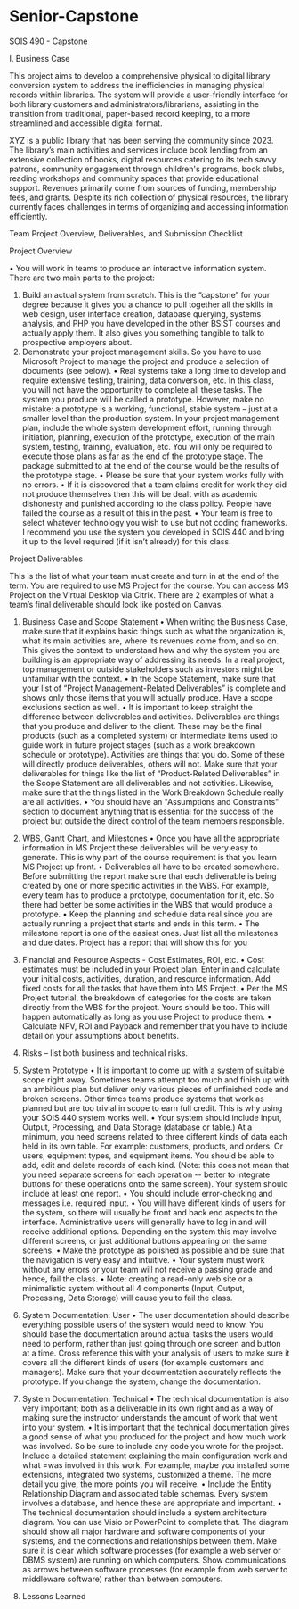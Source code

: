 # Senior-Capstone
SOIS 490 - Capstone

I. Business Case

This project aims to develop a comprehensive physical to digital library conversion
system to address the inefficiencies in managing physical records within libraries. The
system will provide a user-friendly interface for both library customers and
administrators/librarians, assisting in the transition from traditional, paper-based record
keeping, to a more streamlined and accessible digital format.

XYZ is a public library that has been serving the community since 2023. The library’s
main activities and services include book lending from an extensive collection of books,
digital resources catering to its tech savvy patrons, community engagement through
children's programs, book clubs, reading workshops and community spaces that provide
educational support. Revenues primarily come from sources of funding, membership
fees, and grants. Despite its rich collection of physical resources, the library currently
faces challenges in terms of organizing and accessing information efficiently.


Team Project Overview, Deliverables, and Submission Checklist

Project Overview

•	You will work in teams to produce an interactive information system. There are two main parts to the project:
1.	Build an actual system from scratch. This is the “capstone” for your degree because it gives you a chance to pull together all the skills in web design, user interface creation, database querying, systems analysis, and PHP you have developed in the other BSIST courses and actually apply them. It also gives you something tangible to talk to prospective employers about.
2.	Demonstrate your project management skills. So you have to use Microsoft Project to manage the project and produce a selection of documents (see below).
•	Real systems take a long time to develop and require extensive testing, training, data conversion, etc.  In this class, you will not have the opportunity to complete all these tasks. The system you produce will be called a prototype. However, make no mistake: a prototype is a working, functional, stable system – just at a smaller level than the production system. In your project management plan, include the whole system development effort, running through initiation, planning, execution of the prototype, execution of the main system, testing, training, evaluation, etc. You will only be required to execute those plans as far as the end of the prototype stage. The package submitted to at the end of the course would be the results of the prototype stage.
•	Please be sure that your system works fully with no errors.
•	If it is discovered that a team claims credit for work they did not produce themselves then this will be dealt with as academic dishonesty and punished according to the class policy. People have failed the course as a result of this in the past.
•	Your team is free to select whatever technology you wish to use but not coding frameworks. I recommend you use the system you developed in SOIS 440 and bring it up to the level required (if it isn’t already) for this class.


Project Deliverables

This is the list of what your team must create and turn in at the end of the term. You are required to use MS Project for the course. You can access MS Project on the Virtual Desktop via Citrix.  There are 2 examples of what a team’s final deliverable should look like posted on Canvas.

1.	Business Case and Scope Statement
•	When writing the Business Case, make sure that it explains basic things such as what the organization is, what its main activities are, where its revenues come from, and so on. This gives the context to understand how and why the system you are building is an appropriate way of addressing its needs. In a real project, top management or outside stakeholders such as investors might be unfamiliar with the context.
•	In the Scope Statement, make sure that your list of “Project Management-Related Deliverables” is complete and shows only those items that you will actually produce. Have a scope exclusions section as well.
•	It is important to keep straight the difference between deliverables and activities. Deliverables are things that you produce and deliver to the client. These may be the final products (such as a completed system) or intermediate items used to guide work in future project stages (such as a work breakdown schedule or prototype). Activities are things that you do. Some of these will directly produce deliverables, others will not. Make sure that your deliverables for things like the list of “Product-Related Deliverables” in the Scope Statement are all deliverables and not activities. Likewise, make sure that the things listed in the Work Breakdown Schedule really are all activities.
•	You should have an "Assumptions and Constraints" section to document anything that is essential for the success of the project but outside the direct control of the team members responsible.

2.	WBS, Gantt Chart, and Milestones
•	Once you have all the appropriate information in MS Project these deliverables will be very easy to generate. This is why part of the course requirement is that you learn MS Project up front.
•	Deliverables all have to be created somewhere. Before submitting the report make sure that each deliverable is being created by one or more specific activities in the WBS. For example, every team has to produce a prototype, documentation for it, etc. So there had better be some activities in the WBS that would produce a prototype.
•	Keep the planning and schedule data real since you are actually running a project that starts and ends in this term.
•	The milestone report is one of the easiest ones. Just list all the milestones and due dates. Project has a report that will show this for you

3.	Financial and Resource Aspects - Cost Estimates, ROI, etc.
•	Cost estimates must be included in your Project plan. Enter in and calculate your initial costs, activities, duration, and resource information. Add fixed costs for all the tasks that have them into MS Project.
•	Per the MS Project tutorial, the breakdown of categories for the costs are taken directly from the WBS for the project. Yours should be too. This will happen automatically as long as you use Project to produce them.
•	Calculate NPV, ROI and Payback and remember that you have to include detail on your assumptions about benefits.

4.	Risks – list both business and technical risks.

5.	System Prototype
•	It is important to come up with a system of suitable scope right away. Sometimes teams attempt too much and finish up with an ambitious plan but deliver only various pieces of unfinished code and broken screens. Other times teams produce systems that work as planned but are too trivial in scope to earn full credit.  This is why using your SOIS 440 system works well.
•	Your system should include Input, Output, Processing, and Data Storage (database or table.) At a minimum, you need screens related to three different kinds of data each held in its own table. For example: customers, products, and orders. Or users, equipment types, and equipment items. You should be able to add, edit and delete records of each kind. (Note: this does not mean that you need separate screens for each operation -- better to integrate buttons for these operations onto the same screen). Your system should include at least one report.
•	You should include error-checking and messages i.e. required input.
•	You will have different kinds of users for the system, so there will usually be front and back end aspects to the interface. Administrative users will generally have to log in and will receive additional options. Depending on the system this may involve different screens, or just additional buttons appearing on the same screens.
•	Make the prototype as polished as possible and be sure that the navigation is very easy and intuitive.
•	Your system must work without any errors or your team will not receive a passing grade and hence, fail the class.
•	Note: creating a read-only web site or a minimalistic system without all 4 components (Input, Output, Processing, Data Storage) will cause you to fail the class.

6.	System Documentation: User
•	The user documentation should describe everything possible users of the system would need to know. You should base the documentation around actual tasks the users would need to perform, rather than just going through one screen and button at a time. Cross reference this with your analysis of users to make sure it covers all the different kinds of users (for example customers and managers). Make sure that your documentation accurately reflects the prototype. If you change the system, change the documentation.

7.	System Documentation: Technical
•	The technical documentation is also very important; both as a deliverable in its own right and as a way of making sure the instructor understands the amount of work that went into your system.
•	It is important that the technical documentation gives a good sense of what you produced for the project and how much work was involved. So be sure to include any code you wrote for the project. Include a detailed statement explaining the main configuration work and what =was involved in this work. For example, maybe you installed some extensions, integrated two systems, customized a theme. The more detail you give, the more points you will receive.
•	Include the Entity Relationship Diagram and associated table schemas. Every system involves a database, and hence these are appropriate and important.
•	The technical documentation should include a system architecture diagram. You can use Visio or PowerPoint to complete that. The diagram should show all major hardware and software components of your systems, and the connections and relationships between them. Make sure it is clear which software processes (for example a web server or DBMS system) are running on which computers. Show communications as arrows between software processes (for example from web server to middleware software) rather than between computers.

8.	Lessons Learned




